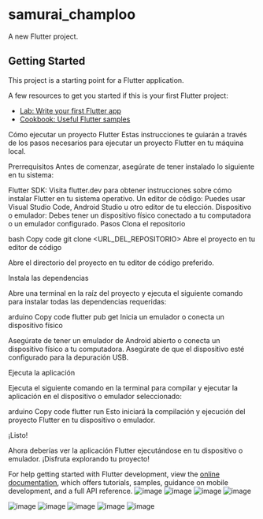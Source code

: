 # samurai_champloo

A new Flutter project.

## Getting Started

This project is a starting point for a Flutter application.

A few resources to get you started if this is your first Flutter project:

- [Lab: Write your first Flutter app](https://docs.flutter.dev/get-started/codelab)
- [Cookbook: Useful Flutter samples](https://docs.flutter.dev/cookbook)

Cómo ejecutar un proyecto Flutter
Estas instrucciones te guiarán a través de los pasos necesarios para ejecutar un proyecto Flutter en tu máquina local.

Prerrequisitos
Antes de comenzar, asegúrate de tener instalado lo siguiente en tu sistema:

Flutter SDK: Visita flutter.dev para obtener instrucciones sobre cómo instalar Flutter en tu sistema operativo.
Un editor de código: Puedes usar Visual Studio Code, Android Studio u otro editor de tu elección.
Dispositivo o emulador: Debes tener un dispositivo físico conectado a tu computadora o un emulador configurado.
Pasos
Clona el repositorio

bash
Copy code
git clone <URL_DEL_REPOSITORIO>
Abre el proyecto en tu editor de código

Abre el directorio del proyecto en tu editor de código preferido.

Instala las dependencias

Abre una terminal en la raíz del proyecto y ejecuta el siguiente comando para instalar todas las dependencias requeridas:

arduino
Copy code
flutter pub get
Inicia un emulador o conecta un dispositivo físico

Asegúrate de tener un emulador de Android abierto o conecta un dispositivo físico a tu computadora. Asegúrate de que el dispositivo esté configurado para la depuración USB.

Ejecuta la aplicación

Ejecuta el siguiente comando en la terminal para compilar y ejecutar la aplicación en el dispositivo o emulador seleccionado:

arduino
Copy code
flutter run
Esto iniciará la compilación y ejecución del proyecto Flutter en tu dispositivo o emulador.

¡Listo!

Ahora deberías ver la aplicación Flutter ejecutándose en tu dispositivo o emulador. ¡Disfruta explorando tu proyecto!

For help getting started with Flutter development, view the
[online documentation](https://docs.flutter.dev/), which offers tutorials,
samples, guidance on mobile development, and a full API reference.
![image](https://github.com/WellJhoon/App-Samurai-Champloo/assets/75251753/147d82dd-dd4b-40d5-9789-ec44a7d41f07)
![image](https://github.com/WellJhoon/App-Samurai-Champloo/assets/75251753/0ea5502a-8392-4285-8e12-58eb88295844)
![image](https://github.com/WellJhoon/App-Samurai-Champloo/assets/75251753/23a68b36-cde0-4136-8478-bbe0eb458a29)
![image](https://github.com/WellJhoon/App-Samurai-Champloo/assets/75251753/a13cc13a-9f95-4d35-87f7-d8491400625a)

![image](https://github.com/WellJhoon/App-Samurai-Champloo/assets/75251753/e8d7df3e-0451-4d53-aa90-4dfb884c9c3c)
![image](https://github.com/WellJhoon/App-Samurai-Champloo/assets/75251753/f503cfe6-3931-4863-be5e-5a834223c155)
![image](https://github.com/WellJhoon/App-Samurai-Champloo/assets/75251753/8068885f-432f-4aee-9088-8b91d207e755)
![image](https://github.com/WellJhoon/App-Samurai-Champloo/assets/75251753/4e0dfff3-54e8-4fc8-b875-57a1cab0b8de)
![image](https://github.com/WellJhoon/App-Samurai-Champloo/assets/75251753/c21c7573-20bf-4541-b280-2dc9b1eda7e8)




